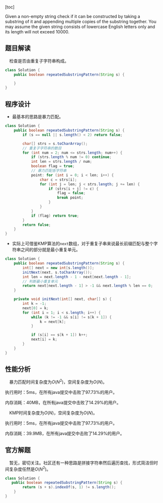 [toc]

Given a non-empty string check if it can be constructed by taking a substring of it and appending multiple copies of the substring together. You may assume the given string consists of lowercase English letters only and its length will not exceed $10000$.



## 题目解读

&emsp;检查是否由重复子字符串构成。

```java
class Solution {
    public boolean repeatedSubstringPattern(String s) {

    }
}
```

## 程序设计

* 最基本的思路是暴力匹配。

```java
class Solution {
    public boolean repeatedSubstringPattern(String s) {
        if (s == null || s.length() < 2) return false;

        char[] strs = s.toCharArray();
        // 重复子字符串的数目
       	for (int num = 2; num <= strs.length; num++) {
            if (strs.length % num != 0) continue;
            int len = strs.length / num;
            boolean flag = true;
            // 暴力匹配各字符串
            point: for (int i = 0; i < len; i++) {
                char c = strs[i];
                for (int j = len; j < strs.length; j += len) {
                    if (strs[i + j] != c) {
                        flag = false;
                        break point;
                    }
                }
            }
            if (flag) return true;
        }
        return false;
    }
}
```

* 实际上可借鉴KMP算法的`next`数组，对于重复子串来说最长前缀匹配与整个字符串之间的部分就是最小重复单元。

```java
class Solution {
    public boolean repeatedSubstringPattern(String s) {
        int[] next = new int[s.length()];
        initNext(next, s.toCharArray());
        int len = next.length - 1 - next[next.length - 1];
        // 判断最小重复单元
        return next[next.length - 1] > -1 && next.length % len == 0;
    }

    private void initNext(int[] next, char[] s) {
        int k = -1;
        next[0] = k;
        for (int i = 1; i < s.length; i++) {
            while (k != -1 && s[i] != s[k + 1]) {
                k = next[k];
            }

            if (s[i] == s[k + 1]) k++;
            next[i] = k;
        }
    }
}
```

## 性能分析

&emsp;暴力匹配时间复杂度为$O(N^2)$，空间复杂度为$O(N)$。

执行用时：5ms，在所有java提交中击败了97.73%的用户。

内存消耗：40MB，在所有java提交中击败了14.29%的用户。

&emsp;KMP时间复杂度为$O(N)$，空间复杂度为$O(N)$。

执行用时：5ms，在所有java提交中击败了97.73%的用户。

内存消耗：39.9MB，在所有java提交中击败了14.29%的用户。

## 官方解题

&emsp;暂无，密切关注。社区还有一种思路是拼接字符串然后遍历查找，形式简洁但时间复杂度任然是$O(N^2)$。

```java
class Solution {
   public boolean repeatedSubstringPattern(String s) {
        return (s + s).indexOf(s, 1) != s.length();
    }
}
```
